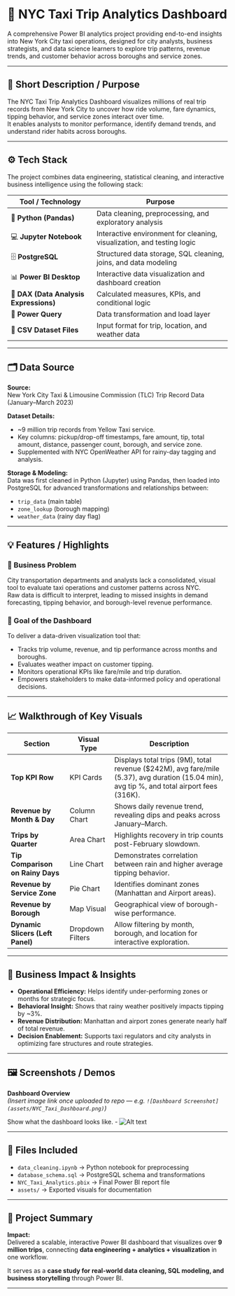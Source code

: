 # 🚖 NYC Taxi Trip Analytics Dashboard

A comprehensive Power BI analytics project providing end-to-end insights into New York City taxi operations, designed for city analysts, business strategists, and data science learners to explore trip patterns, revenue trends, and customer behavior across boroughs and service zones.

---

## 🧭 Short Description / Purpose

The NYC Taxi Trip Analytics Dashboard visualizes millions of real trip records from New York City to uncover how ride volume, fare dynamics, tipping behavior, and service zones interact over time.  
It enables analysts to monitor performance, identify demand trends, and understand rider habits across boroughs.

---

## ⚙️ Tech Stack

The project combines data engineering, statistical cleaning, and interactive business intelligence using the following stack:

| Tool / Technology | Purpose |
|--------------------|----------|
| 🐍 **Python (Pandas)** | Data cleaning, preprocessing, and exploratory analysis |
| 💻 **Jupyter Notebook** | Interactive environment for cleaning, visualization, and testing logic |
| 🗄️ **PostgreSQL** | Structured data storage, SQL cleaning, joins, and data modeling |
| 📊 **Power BI Desktop** | Interactive data visualization and dashboard creation |
| 🧠 **DAX (Data Analysis Expressions)** | Calculated measures, KPIs, and conditional logic |
| 🧹 **Power Query** | Data transformation and load layer |
| 📁 **CSV Dataset Files** | Input format for trip, location, and weather data |

---

## 🗂️ Data Source

**Source:**  
New York City Taxi & Limousine Commission (TLC) Trip Record Data (January–March 2023)

**Dataset Details:**
- ~9 million trip records from Yellow Taxi service.  
- Key columns: pickup/drop-off timestamps, fare amount, tip, total amount, distance, passenger count, borough, and service zone.  
- Supplemented with NYC OpenWeather API for rainy-day tagging and analysis.

**Storage & Modeling:**  
Data was first cleaned in Python (Jupyter) using Pandas, then loaded into PostgreSQL for advanced transformations and relationships between:
- `trip_data` (main table)
- `zone_lookup` (borough mapping)
- `weather_data` (rainy day flag)

---

## 💡 Features / Highlights

### 🧩 Business Problem
City transportation departments and analysts lack a consolidated, visual tool to evaluate taxi operations and customer patterns across NYC.  
Raw data is difficult to interpret, leading to missed insights in demand forecasting, tipping behavior, and borough-level revenue performance.

### 🎯 Goal of the Dashboard
To deliver a data-driven visualization tool that:
- Tracks trip volume, revenue, and tip performance across months and boroughs.  
- Evaluates weather impact on customer tipping.  
- Monitors operational KPIs like fare/mile and trip duration.  
- Empowers stakeholders to make data-informed policy and operational decisions.

---

## 📈 Walkthrough of Key Visuals

| Section | Visual Type | Description |
|----------|--------------|--------------|
| **Top KPI Row** | KPI Cards | Displays total trips (9M), total revenue ($242M), avg fare/mile (5.37), avg duration (15.04 min), avg tip %, and total airport fees (316K). |
| **Revenue by Month & Day** | Column Chart | Shows daily revenue trend, revealing dips and peaks across January–March. |
| **Trips by Quarter** | Area Chart | Highlights recovery in trip counts post-February slowdown. |
| **Tip Comparison on Rainy Days** | Line Chart | Demonstrates correlation between rain and higher average tipping behavior. |
| **Revenue by Service Zone** | Pie Chart | Identifies dominant zones (Manhattan and Airport areas). |
| **Revenue by Borough** | Map Visual | Geographical view of borough-wise performance. |
| **Dynamic Slicers (Left Panel)** | Dropdown Filters | Allow filtering by month, borough, and location for interactive exploration. |

---

## 💼 Business Impact & Insights

- **Operational Efficiency:** Helps identify under-performing zones or months for strategic focus.  
- **Behavioral Insight:** Shows that rainy weather positively impacts tipping by ~3%.  
- **Revenue Distribution:** Manhattan and airport zones generate nearly half of total revenue.  
- **Decision Enablement:** Supports taxi regulators and city analysts in optimizing fare structures and route strategies.

---

## 🖼️ Screenshots / Demos
**Dashboard Overview**  
*(Insert image link once uploaded to repo — e.g. `![Dashboard Screenshot](assets/NYC_Taxi_Dashboard.png)`)*

Show what the dashboard looks like. - ![Alt text]([https://github.com/username/repo/assets/image.png](https://github.com/Ehtesham1234/NYC-Taxi-Service-Analytics-Dashboard-Full-stack/blob/main/NYC-Taxi-Service-Analytics-Dashboard.png?raw=true))


---

## 📂 Files Included

- `data_cleaning.ipynb` → Python notebook for preprocessing  
- `database_schema.sql` → PostgreSQL schema and transformations  
- `NYC_Taxi_Analytics.pbix` → Final Power BI report file  
- `assets/` → Exported visuals for documentation  

---

## 🏁 Project Summary

**Impact:**  
Delivered a scalable, interactive Power BI dashboard that visualizes over **9 million trips**, connecting **data engineering + analytics + visualization** in one workflow.  

It serves as a **case study for real-world data cleaning, SQL modeling, and business storytelling** through Power BI.

---
